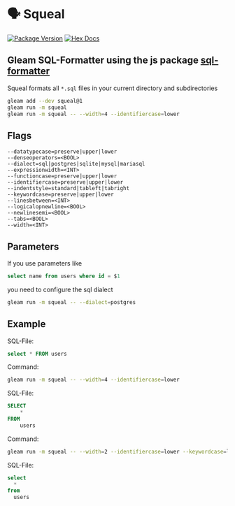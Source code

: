 # 🗣️ Squeal

[![Package Version](https://img.shields.io/hexpm/v/squeal)](https://hex.pm/packages/squeal)
[![Hex Docs](https://img.shields.io/badge/hex-docs-ffaff3)](https://hexdocs.pm/squeal/)

## Gleam SQL-Formatter using the js package [sql-formatter](https://github.com/sql-formatter-org/sql-formatter)

Squeal formats all `*.sql` files in your current directory and subdirectories

```sh
gleam add --dev squeal@1
gleam run -m squeal
gleam run -m squeal -- --width=4 --identifiercase=lower
```

## Flags

```
--datatypecase=preserve|upper|lower
--denseoperators=<BOOL>
--dialect=sql|postgres|sqlite|mysql|mariasql
--expressionwidth=<INT>
--functioncase=preserve|upper|lower
--identifiercase=preserve|upper|lower
--indentstyle=standard|tableft|tabright
--keywordcase=preserve|upper|lower
--linesbetween=<INT>
--logicalopnewline=<BOOL>
--newlinesemi=<BOOL>
--tabs=<BOOL>
--width=<INT>
```

## Parameters

If you use parameters like

```sql
select name from users where id = $1
```

you need to configure the sql dialect

```sh
gleam run -m squeal -- --dialect=postgres
```

## Example

SQL-File:
```sql
select * FROM users
```
Command:
```sh
gleam run -m squeal -- --width=4 --identifiercase=lower
```
SQL-File:
```sql
SELECT
    *
FROM
    users
```
Command:
```sh
gleam run -m squeal -- --width=2 --identifiercase=lower --keywordcase=lower
```
SQL-File:
```sql
select
  *
from
  users
```
